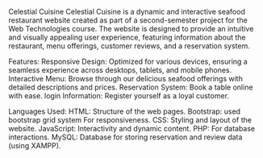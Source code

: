 Celestial Cuisine
Celestial Cuisine is a dynamic and interactive seafood restaurant website created as part of a second-semester project for the Web Technologies course. The website is designed to provide an intuitive and visually appealing user experience, featuring information about the restaurant, menu offerings, customer reviews, and a reservation system.

Features:
Responsive Design: Optimized for various devices, ensuring a seamless experience across desktops, tablets, and mobile phones.
Interactive Menu: Browse through our delicious seafood offerings with detailed descriptions and prices.
Reservation System: Book a table online with ease.
login Information: Register yourself as a loyal customer.

Languages Used:
HTML: Structure of the web pages.
Bootstrap: used bootstrap grid system For responsiveness.
CSS: Styling and layout of the website.
JavaScript: Interactivity and dynamic content.
PHP: For database interactions.
MySQL: Database for storing reservation and review data (using XAMPP).
